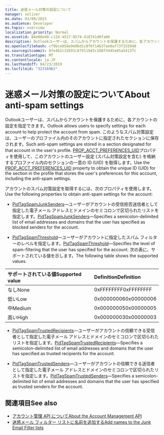 ```yaml
---
title: 迷惑メール対策の設定について
manager: soliver
ms.date: 03/09/2015
ms.audience: Developer
ms.topic: overview
localization_priority: Normal
ms.assetid: 04e00e49-c12d-4517-8574-410741d0fa06
description: Outlookユーザーは、スパムからアカウントを保護するために、各アカウントの設定を指定できます。 このようなスパム対策設定は、ユーザーのプロファイル内のそのアカウントに指定されたセクションに保存されます。
ms.openlocfilehash: cf9bce058e9e0bd1c8f6f14637ae0af73f155940
ms.sourcegitcommit: 8fe462c32b91c87911942c188f3445e85a54137c
ms.translationtype: MT
ms.contentlocale: ja-JP
ms.lasthandoff: 04/23/2019
ms.locfileid: "32316962"
---
```

# <a name="about-anti-spam-settings"></a><span data-ttu-id="022ca-104">迷惑メール対策の設定について</span><span class="sxs-lookup"><span data-stu-id="022ca-104">About anti-spam settings</span></span>

<span data-ttu-id="022ca-105">Outlookユーザーは、スパムからアカウントを保護するために、各アカウントの設定を指定できます。</span><span class="sxs-lookup"><span data-stu-id="022ca-105">Outlook allows users to specify settings for each account to help protect the account from spam.</span></span> <span data-ttu-id="022ca-106">このようなスパム対策設定は、ユーザーのプロファイル内のそのアカウントに指定されたセクションに保存されます。</span><span class="sxs-lookup"><span data-stu-id="022ca-106">Such anti-spam settings are stored in a section designated for that account in the user's profile.</span></span> <span data-ttu-id="022ca-107">[PROP_ACCT_PREFERENCES_UID](prop_acct_preferences_uid.md)プロパティを使用して、このアカウントのユーザー設定 (スパム対策設定を含む) を格納するプロファイル内のセクションの一意の ID (UID) を取得します。</span><span class="sxs-lookup"><span data-stu-id="022ca-107">Use the [PROP_ACCT_PREFERENCES_UID](prop_acct_preferences_uid.md) property to obtain the unique ID (UID) for the section in the profile that stores the user's preferences for this account, including the anti-spam settings.</span></span> 
  
<span data-ttu-id="022ca-108">アカウントのスパム対策設定を取得するには、次のプロパティを使用します。</span><span class="sxs-lookup"><span data-stu-id="022ca-108">Use the following properties to obtain anti-spam settings for the account:</span></span>
  
- <span data-ttu-id="022ca-109">[PidTagSpamJunkSenders](https://msdn.microsoft.com/library/3c5182a7-7d7a-48e8-b9cb-5abd7739f0fd%28Office.15%29.aspx)—ユーザーがアカウントの受信拒否送信者として指定した電子メール アドレスとドメインのセミコロンで区切られたリストを指定します。</span><span class="sxs-lookup"><span data-stu-id="022ca-109">[PidTagSpamJunkSenders](https://msdn.microsoft.com/library/3c5182a7-7d7a-48e8-b9cb-5abd7739f0fd%28Office.15%29.aspx)—Specifies a semicolon-delimited list of email addresses and domains that the user has specified as blocked senders for the account.</span></span>
    
- <span data-ttu-id="022ca-110">[PidTagSpamThreshold](https://msdn.microsoft.com/library/2b2d6b8e-e3dd-4a9b-8bb5-53add675605d%28Office.15%29.aspx)—ユーザーがアカウントに指定したスパム フィルターのレベルを指定します。</span><span class="sxs-lookup"><span data-stu-id="022ca-110">[PidTagSpamThreshold](https://msdn.microsoft.com/library/2b2d6b8e-e3dd-4a9b-8bb5-53add675605d%28Office.15%29.aspx)—Specifies the level of spam-filtering that the user has specified for the account.</span></span> <span data-ttu-id="022ca-111">次の表に、サポートされている値を示します。</span><span class="sxs-lookup"><span data-stu-id="022ca-111">The following table shows the supported values.</span></span>
    
|<span data-ttu-id="022ca-112">サポートされている値</span><span class="sxs-lookup"><span data-stu-id="022ca-112">Supported value</span></span> |<span data-ttu-id="022ca-113">Definition</span><span class="sxs-lookup"><span data-stu-id="022ca-113">Definition</span></span> |
|:-----|:-----|
|<span data-ttu-id="022ca-114">なし</span><span class="sxs-lookup"><span data-stu-id="022ca-114">None</span></span>  <br/> |<span data-ttu-id="022ca-115">0xFFFFFFFF</span><span class="sxs-lookup"><span data-stu-id="022ca-115">0xFFFFFFFF</span></span>  <br/> |
|<span data-ttu-id="022ca-116">低い</span><span class="sxs-lookup"><span data-stu-id="022ca-116">Low</span></span>  <br/> |<span data-ttu-id="022ca-117">0x00000006</span><span class="sxs-lookup"><span data-stu-id="022ca-117">0x00000006</span></span>  <br/> |
|<span data-ttu-id="022ca-118">中</span><span class="sxs-lookup"><span data-stu-id="022ca-118">Medium</span></span>  <br/> |<span data-ttu-id="022ca-119">0x00000005</span><span class="sxs-lookup"><span data-stu-id="022ca-119">0x00000005</span></span>  <br/> |
|<span data-ttu-id="022ca-120">高い</span><span class="sxs-lookup"><span data-stu-id="022ca-120">High</span></span>  <br/> |<span data-ttu-id="022ca-121">0x00000003</span><span class="sxs-lookup"><span data-stu-id="022ca-121">0x00000003</span></span>  <br/> |
   
- <span data-ttu-id="022ca-122">[PidTagSpamTrustedRecipients](https://msdn.microsoft.com/library/59f43316-3ff6-4ed0-bc29-b31039192b08%28Office.15%29.aspx)—ユーザーがアカウントの信頼できる受信者として指定した電子メール アドレスとドメインのセミコロンで区切られたリストを指定します。</span><span class="sxs-lookup"><span data-stu-id="022ca-122">[PidTagSpamTrustedRecipients](https://msdn.microsoft.com/library/59f43316-3ff6-4ed0-bc29-b31039192b08%28Office.15%29.aspx)—Specifies a semicolon-delimited list of email addresses and domains that the user has specified as trusted recipients for the account.</span></span>
    
- <span data-ttu-id="022ca-123">[PidTagSpamTrustedSenders](https://msdn.microsoft.com/library/8e3f0094-e64b-4828-ba8f-5eed35f85366%28Office.15%29.aspx)—ユーザーがアカウントの信頼できる送信者として指定した電子メール アドレスとドメインのセミコロンで区切られたリストを指定します。</span><span class="sxs-lookup"><span data-stu-id="022ca-123">[PidTagSpamTrustedSenders](https://msdn.microsoft.com/library/8e3f0094-e64b-4828-ba8f-5eed35f85366%28Office.15%29.aspx)—Specifies a semicolon-delimited list of email addresses and domains that the user has specified as trusted senders for the account.</span></span>
    
## <a name="see-also"></a><span data-ttu-id="022ca-124">関連項目</span><span class="sxs-lookup"><span data-stu-id="022ca-124">See also</span></span>

- [<span data-ttu-id="022ca-125">アカウント管理 API について</span><span class="sxs-lookup"><span data-stu-id="022ca-125">About the Account Management API</span></span>](about-the-account-management-api.md)
- [<span data-ttu-id="022ca-126">迷惑メール フィルター リストに名前を追加する</span><span class="sxs-lookup"><span data-stu-id="022ca-126">Add names to the Junk Email Filter lists</span></span>](https://office.microsoft.com/en-us/outlook-help/add-names-to-the-junk-email-filter-lists-HA010355043.aspx?CTT=1)

